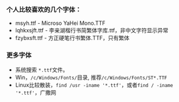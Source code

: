 ### 个人比较喜欢的几个字体：

- msyh.ttf - Microso YaHei Mono.TTF
- lqhkxsjft.ttf - 李亲湖楷行书简繁体字库.ttf，非中文字符显示异常
- fzybxsft.ttf - 方正硬笔行书繁体.TTF，只有繁体

### 更多字体

- 系统搜索 `*.ttf`文件。
- Win，`/c/Windows/Fonts/`目录, 推荐`/c/Windows/Fonts/ST*.TTF`
- Linux比较散装，`find /usr -iname '*.ttf'`，或者`find / -iname '*.ttf'`，广撒网

